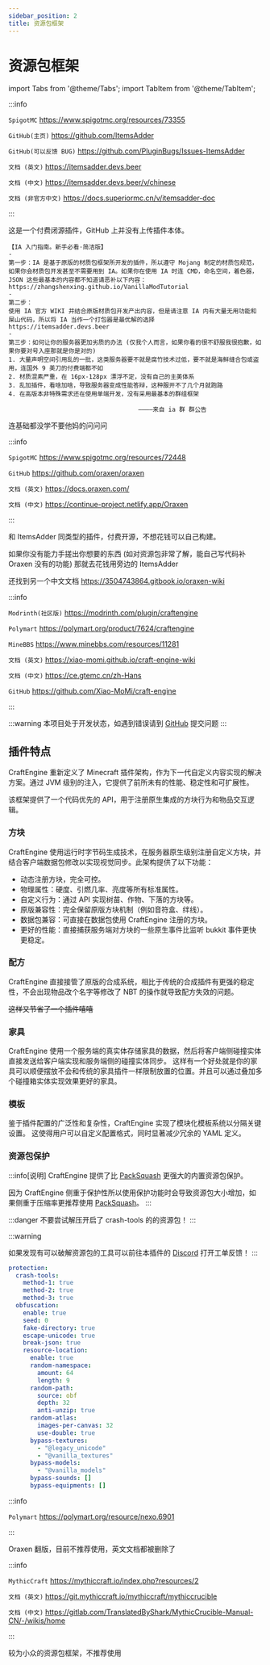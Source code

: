```yaml
---
sidebar_position: 2
title: 资源包框架
---
```


# 资源包框架

import Tabs from '@theme/Tabs';
import TabItem from '@theme/TabItem';

<Tabs queryString="ff">
<TabItem value="ia" label="ItemsAdder">

:::info

`SpigotMC` https://www.spigotmc.org/resources/73355

`GitHub(主页)` https://github.com/ItemsAdder

`GitHub(可以反馈 BUG)` https://github.com/PluginBugs/Issues-ItemsAdder

`文档 (英文)` https://itemsadder.devs.beer

`文档 (中文)` https://itemsadder.devs.beer/v/chinese

`文档 (非官方中文)` https://docs.superiormc.cn/v/itemsadder-doc

:::

这是一个付费闭源插件，GitHub 上并没有上传插件本体。

```text
【IA 入门指南。新手必看·简洁版】
-
第一步：IA 是基于原版的材质包框架所开发的插件，所以遵守 Mojang 制定的材质包规范，如果你会材质包开发甚至不需要用到 IA。如果你在使用 IA 时连 CMD，命名空间，着色器，JSON 这些最基本的内容都不知道请恶补以下内容：
https://zhangshenxing.github.io/VanillaModTutorial
-
第二步：
使用 IA 官方 WIKI 并结合原版材质包开发产出内容，但是请注意 IA 内有大量无用功能和屎山代码，所以将 IA 当作一个打包器是最优解的选择
https://itemsadder.devs.beer
-
第三步：如何让你的服务器更加劣质的办法 (仅我个人而言，如果你看的很不舒服我很抱歉，如果你要对号入座那就是你是对的)
1. 大量声明空间引用乱的一批，这类服务器要不就是腐竹技术过低，要不就是海鲜缝合包或盗用，连国外 9 美刀的付费端都不如
2. 材质混素严重，在 16px-128px 漂浮不定，没有自己的主美体系
3. 乱加插件，看啥加啥，导致服务器变成性能答辩，这种服开不了几个月就跑路
4. 在高版本非特殊需求还在使用单端开发，没有采用最基本的群组框架

                                    ————来自 ia 群 群公告
```

连基础都没学不要他妈的问问问

</TabItem>
<TabItem value="orx" label="Oraxen">

:::info

`SpigotMC` https://www.spigotmc.org/resources/72448

`GitHub` https://github.com/oraxen/oraxen

`文档 (英文)` https://docs.oraxen.com/

`文档 (中文)` https://continue-project.netlify.app/Oraxen

:::

和 ItemsAdder 同类型的插件，付费开源，不想花钱可以自己构建。

如果你没有能力手搓出你想要的东西 (如对资源包非常了解，能自己写代码补 Oraxen 没有的功能) 那就去花钱用旁边的 ItemsAdder

还找到另一个中文文档 https://3504743864.gitbook.io/oraxen-wiki

</TabItem>

<TabItem value="ce" label="CraftEngine">

:::info

`Modrinth(社区版)` https://modrinth.com/plugin/craftengine

`Polymart` https://polymart.org/product/7624/craftengine

`MineBBS` https://www.minebbs.com/resources/11281

`文档 (英文)` https://xiao-momi.github.io/craft-engine-wiki

`文档 (中文)` https://ce.gtemc.cn/zh-Hans

`GitHub` https://github.com/Xiao-MoMi/craft-engine

:::

:::warning
本项目处于开发状态，如遇到错误请到 [GitHub](https://github.com/Xiao-MoMi/craft-engine/issues) 提交问题
:::

## 插件特点

CraftEngine 重新定义了 Minecraft 插件架构，作为下一代自定义内容实现的解决方案。通过 JVM 级别的注入，它提供了前所未有的性能、稳定性和可扩展性。

该框架提供了一个代码优先的 API，用于注册原生集成的方块行为和物品交互逻辑。

### 方块

CraftEngine 使用运行时字节码生成技术，在服务器原生级别注册自定义方块，并结合客户端数据包修改以实现视觉同步。此架构提供了以下功能：

- 动态注册方块，完全可控。
- 物理属性：硬度、引燃几率、亮度等所有标准属性。
- 自定义行为：通过 API 实现树苗、作物、下落的方块等。
- 原版兼容性：完全保留原版方块机制（例如音符盒、绊线）。
- 数据包兼容：可直接在数据包使用 CraftEngine 注册的方块。
- 更好的性能：直接捕获服务端对方块的一些原生事件比监听 bukkit 事件更快更稳定。

### 配方

CraftEngine 直接接管了原版的合成系统，相比于传统的合成插件有更强的稳定性，不会出现物品改个名字等修改了 NBT 的操作就导致配方失效的问题。

~~这样又节省了一个插件嘻嘻~~

### 家具

CraftEngine 使用一个服务端的真实体存储家具的数据，然后将客户端侧碰撞实体直接发送给客户端实现和服务端侧的碰撞实体同步。
这样有一个好处就是你的家具可以顺便摆放不会和传统的家具插件一样限制放置的位置。并且可以通过叠加多个碰撞箱实体实现效果更好的家具。

### 模板

鉴于插件配置的广泛性和复杂性，CraftEngine 实现了模块化模板系统以分隔关键设置。
这使得用户可以自定义配置格式，同时显著减少冗余的 YAML 定义。

### 资源包保护

:::info[说明]
CraftEngine 提供了比 [PackSquash](/Java/process/maintenance/resourcepack/compress) 更强大的内置资源包保护。

因为 CraftEngine 侧重于保护性所以使用保护功能时会导致资源包大小增加，如果侧重于压缩率更推荐使用 [PackSquash](/Java/process/maintenance/resourcepack/compress)。
:::

:::danger
不要尝试解压开启了 crash-tools 的的资源包！
:::

:::warning

如果发现有可以破解资源包的工具可以前往本插件的 [Discord](https://discord.gg/WVKdaUPR3S) 打开工单反馈！
:::

```yaml title="推荐配置"
protection:
  crash-tools:
    method-1: true
    method-2: true
    method-3: true
  obfuscation:
    enable: true
    seed: 0
    fake-directory: true
    escape-unicode: true
    break-json: true
    resource-location:
      enable: true
      random-namespace:
        amount: 64
        length: 9
      random-path:
        source: obf
        depth: 32
        anti-unzip: true
      random-atlas:
        images-per-canvas: 32
        use-double: true
      bypass-textures:
        - "@legacy_unicode"
        - "@vanilla_textures"
      bypass-models:
        - "@vanilla_models"
      bypass-sounds: []
      bypass-equipments: []
```

</TabItem>

<TabItem value="nexo" label="Nexo">

:::info

`Polymart` https://polymart.org/resource/nexo.6901

:::

Oraxen 翻版，目前不推荐使用，英文文档都被删除了

</TabItem>
<TabItem value="Crucible" label="Crucible">

:::info

`MythicCraft` https://mythiccraft.io/index.php?resources/2

`文档 (英文)` https://git.mythiccraft.io/mythiccraft/mythiccrucible

`文档 (中文)` https://gitlab.com/TranslatedByShark/MythicCrucible-Manual-CN/-/wikis/home

:::

较为小众的资源包框架，不推荐使用

</TabItem>
</Tabs>
